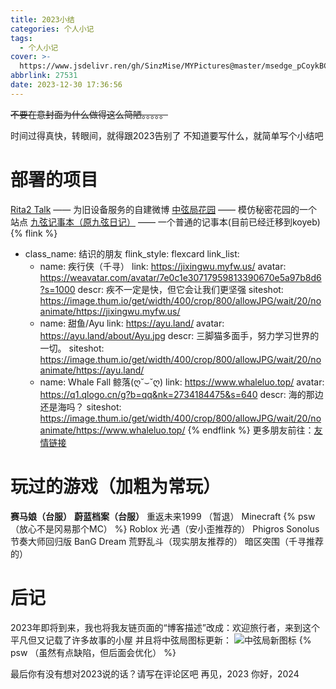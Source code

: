 ```yaml
---
title: 2023小结
categories: 个人小记
tags:   
  - 个人小记
cover: >-
  https://www.jsdelivr.ren/gh/SinzMise/MYPictures@master/msedge_pCoykBCYbk.png
abbrlink: 27531
date: 2023-12-30 17:36:56
---
```

~~不要在意封面为什么做得这么简陋。。。。。~~

时间过得真快，转眼间，就得跟2023告别了
不知道要写什么，就简单写个小结吧
# 部署的项目
[Rita2 Talk](http://rtalk.rita2.myfw.us/) —— 为旧设备服务的自建微博
[中弦局花园](https://www.sinzmise.top) —— 模仿秘密花园的一个站点
[九弦记事本（原九弦日记）](https://diary.sinzmise.top/) —— 一个普通的记事本(目前已经迁移到koyeb)
{% flink %}
- class_name: 结识的朋友
  flink_style: flexcard
  link_list:
    - name: 疾行侠（千寻）
      link: https://jixingwu.myfw.us/
      avatar: https://weavatar.com/avatar/7e0c1e30717959813390670e5a97b8d6?s=1000
      descr: 疾不一定是快，但它会让我们更坚强
      siteshot: https://image.thum.io/get/width/400/crop/800/allowJPG/wait/20/noanimate/https://jixingwu.myfw.us/
    - name: 甜鱼/Ayu
      link: https://ayu.land/
      avatar: https://ayu.land/about/Ayu.jpg
      descr: 三脚猫多面手，努力学习世界的一切。
      siteshot: https://image.thum.io/get/width/400/crop/800/allowJPG/wait/20/noanimate/https://ayu.land/
    - name: Whale Fall 鲸落(ღ˘⌣˘ღ)
      link: https://www.whaleluo.top/
      avatar: https://q1.qlogo.cn/g?b=qq&nk=2734184475&s=640
      descr: 海的那边还是海吗？
      siteshot: https://image.thum.io/get/width/400/crop/800/allowJPG/wait/20/noanimate/https://www.whaleluo.top/
{% endflink %}
更多朋友前往：[友情链接](/link/)
# 玩过的游戏（加粗为常玩）
**赛马娘（台服）**
**蔚蓝档案（台服）**
重返未来1999 （暂退）
Minecraft {% psw （放心不是冈易那个MC） %}
Roblox
光·遇（安小歪推荐的）
Phigros
Sonolus
节奏大师回归版
BanG Dream
荒野乱斗（现实朋友推荐的）
暗区突围（千寻推荐的）
# 后记
2023年即将到来，我也将我友链页面的“博客描述”改成：欢迎旅行者，来到这个平凡但又记载了许多故事的小屋
并且将中弦局图标更新：
![中弦局新图标](https://www.jsdelivr.ren/gh/SinzMise/MYPictures@master/SinZero%E6%96%B0%E5%9B%BE%E6%A0%87.png)
{% psw （虽然有点缺陷，但后面会优化） %}

最后你有没有想对2023说的话？请写在评论区吧
再见，2023
你好，2024